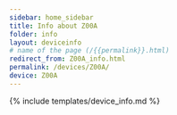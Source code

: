 ```yaml
---
sidebar: home_sidebar
title: Info about Z00A
folder: info
layout: deviceinfo
# name of the page (/{{permalink}}.html)
redirect_from: Z00A_info.html
permalink: /devices/Z00A/
device: Z00A
---
```

{% include templates/device_info.md %}

